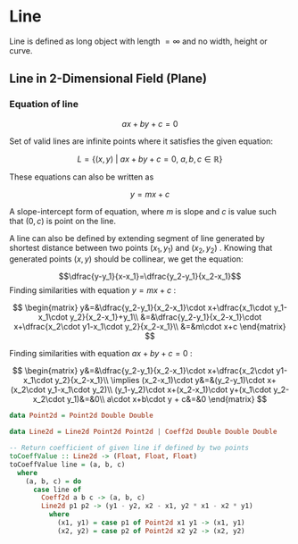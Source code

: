 # Line
Line is defined as long object with length $=\infty$ and no width, height or curve.

## Line in $2$-Dimensional Field (Plane)

### Equation of line

$$ax+by+c=0$$

Set of valid lines are infinite points where it satisfies the given equation:

$$L=\lbrace(x,y)\ |\ ax+by+c=0,\ a,b,c\in\mathbb{R}\rbrace$$

These equations can also be written as

$$y=mx+c$$

A slope-intercept form of equation, where $m$ is slope and $c$ is value such that $(0,c)$ is point on the line. 

A line can also be defined by extending segment of line generated by shortest distance between two points $(x_1,y_1)$ and $(x_2,y_2)$ . Knowing that generated points $(x,y)$ should be collinear, we get the equation:

$$\dfrac{y-y_1}{x-x_1}=\dfrac{y_2-y_1}{x_2-x_1}$$
Finding similarities with equation $y=mx+c$ :

$$
\begin{matrix}
y&=&\dfrac{y_2-y_1}{x_2-x_1}\cdot x+\dfrac{x_1\cdot y_1-x_1\cdot y_2}{x_2-x_1}+y_1\\
&=&\dfrac{y_2-y_1}{x_2-x_1}\cdot x+\dfrac{x_2\cdot y1-x_1\cdot y_2}{x_2-x_1}\\
&=&m\cdot x+c
\end{matrix}
$$

Finding similarities with equation $ax+by+c=0$ :

$$
\begin{matrix}
y&=&\dfrac{y_2-y_1}{x_2-x_1}\cdot x+\dfrac{x_2\cdot y1-x_1\cdot y_2}{x_2-x_1}\\
\implies (x_2-x_1)\cdot y&=&(y_2-y_1)\cdot x+(x_2\cdot y_1-x_1\cdot y_2)\\
(y_1-y_2)\cdot x+(x_2-x_1)\cdot y+(x_1\cdot y_2-x_2\cdot y_1)&=&0\\
a\cdot x+b\cdot y + c&=&0
\end{matrix}
$$

```haskell
data Point2d = Point2d Double Double

data Line2d = Line2d Point2d Point2d | Coeff2d Double Double Double

-- Return coefficient of given line if defined by two points
toCoeffValue :: Line2d -> (Float, Float, Float)
toCoeffValue line = (a, b, c)
  where
    (a, b, c) = do
      case line of
        Coeff2d a b c -> (a, b, c)
        Line2d p1 p2 -> (y1 - y2, x2 - x1, y2 * x1 - x2 * y1)
          where
            (x1, y1) = case p1 of Point2d x1 y1 -> (x1, y1)
            (x2, y2) = case p2 of Point2d x2 y2 -> (x2, y2)
```
